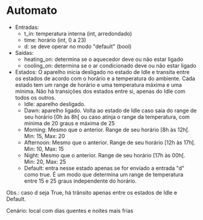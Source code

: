 # Automato

* Entradas:
    * t_in: temperatura interna (int, arredondado)
    * time: horário (int, 0 a 23)
    * d: se deve operar no modo "default" (bool)
* Saídas:
    * heating_on: determina se o aquecedor deve ou não estar ligado
    * cooling_on: determina se o ar condicionado deve ou não estar ligado
* Estados: O aparelho inicia desligado no estado de Idle e transita entre os estados de acordo com o horário e a temperatura do ambiente. Cada estado tem um range de horário e uma temperatura máxima e uma mínima. Não há transições dos estados entre si, apenas do Idle com todos os outros.
    * Idle: aparelho desligado.
    * Dawn: aparelho ligado. Volta ao estado de Idle caso saia do range de seu horário [0h às 8h[ ou caso atinja o range da temperatura, com mínima de 20 graus e máxima de 25
    * Morning: Mesmo que o anterior. Range de seu horário [8h às 12h[. Min: 15, Max: 20
    * Afternoon: Mesmo que o anterior. Range de seu horário [12h às 17h[. Min: 10, Max: 15
    * Night: Mesmo que o anterior. Range de seu horário [17h às 00h[. Min: 20, Max: 25
    * Default: entra nesse estado apenas se for enviado a entrada "d" como true. É um modo que determina um range de temperatura entre 15 e 25 graus independente do horário.

Obs.: caso d seja True, há trânsito apenas entre os estados de Idle e Default.

Cenário: local com dias quentes e noites mais frias